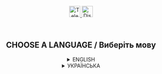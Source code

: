 <p align="center">
  <a href="https://t.me/GrenX_Studio" target="__blank">
    <img src="https://i.imgur.com/qbW4p8Y.png" width="30" height="30" title="Telegram" alt="Telegram">
  </a>
  <a href="https://discordapp.com/users/829645751248355358/" target="__blank">
    <img src="https://i.imgur.com/TFvPWEX.png" width="30" height="30" title="Discord" alt="Discord">
  </a>
</p>

<br/>

<h2 align="center">
  CHOOSE A LANGUAGE / Виберіть мову
</h2>

<details>
  <summary align="center">ENGLISH</summary>

  <h2 align="center">
    Ukraine Mobile | GTA FOR ANDROID
  </h2>

  <p align="center">
    <sup>killmesagge.pwn - message after death. antiTwink.pwn - anti twink system, recovery. memory.pwn - link html adapter from the game by link (account recovery system). </sup>
  </p>

  ---
  </details>

<details>
  <summary align="center">УКРАЇНСЬКА</summary>

  <h2 align="center">
    Ukraine Mobile | GTA FOR ANDROID
  </h2>

  <p align="center">
    <sup>killmesagge.pwn - повідомлення після смерті. antiTwink.pwn - система анті твінка, відновлення. memory.pwn - link html перехідник із гри по посиланню(система відновлення account).</sup>
  </p>

  ---
